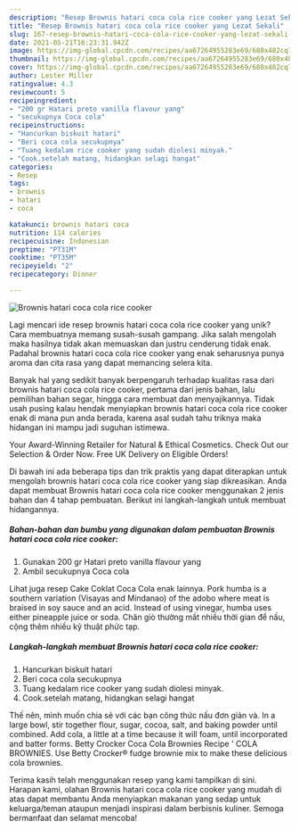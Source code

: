 ```yaml
---
description: "Resep Brownis hatari coca cola rice cooker yang Lezat Sekali"
title: "Resep Brownis hatari coca cola rice cooker yang Lezat Sekali"
slug: 167-resep-brownis-hatari-coca-cola-rice-cooker-yang-lezat-sekali
date: 2021-05-21T16:23:31.942Z
image: https://img-global.cpcdn.com/recipes/aa67264955283e69/680x482cq70/brownis-hatari-coca-cola-rice-cooker-foto-resep-utama.jpg
thumbnail: https://img-global.cpcdn.com/recipes/aa67264955283e69/680x482cq70/brownis-hatari-coca-cola-rice-cooker-foto-resep-utama.jpg
cover: https://img-global.cpcdn.com/recipes/aa67264955283e69/680x482cq70/brownis-hatari-coca-cola-rice-cooker-foto-resep-utama.jpg
author: Lester Miller
ratingvalue: 4.3
reviewcount: 5
recipeingredient:
- "200 gr Hatari preto vanilla flavour yang"
- "secukupnya Coca cola"
recipeinstructions:
- "Hancurkan biskuit hatari"
- "Beri coca cola secukupnya"
- "Tuang kedalam rice cooker yang sudah diolesi minyak."
- "Cook.setelah matang, hidangkan selagi hangat"
categories:
- Resep
tags:
- brownis
- hatari
- coca

katakunci: brownis hatari coca 
nutrition: 114 calories
recipecuisine: Indonesian
preptime: "PT31M"
cooktime: "PT35M"
recipeyield: "2"
recipecategory: Dinner

---
```



![Brownis hatari coca cola rice cooker](https://img-global.cpcdn.com/recipes/aa67264955283e69/680x482cq70/brownis-hatari-coca-cola-rice-cooker-foto-resep-utama.jpg)

Lagi mencari ide resep brownis hatari coca cola rice cooker yang unik? Cara membuatnya memang susah-susah gampang. Jika salah mengolah maka hasilnya tidak akan memuaskan dan justru cenderung tidak enak. Padahal brownis hatari coca cola rice cooker yang enak seharusnya punya aroma dan cita rasa yang dapat memancing selera kita.

Banyak hal yang sedikit banyak berpengaruh terhadap kualitas rasa dari brownis hatari coca cola rice cooker, pertama dari jenis bahan, lalu pemilihan bahan segar, hingga cara membuat dan menyajikannya. Tidak usah pusing kalau hendak menyiapkan brownis hatari coca cola rice cooker enak di mana pun anda berada, karena asal sudah tahu triknya maka hidangan ini mampu jadi suguhan istimewa.

Your Award-Winning Retailer for Natural &amp; Ethical Cosmetics. Check Out our Selection &amp; Order Now. Free UK Delivery on Eligible Orders!


Di bawah ini ada beberapa tips dan trik praktis yang dapat diterapkan untuk mengolah brownis hatari coca cola rice cooker yang siap dikreasikan. Anda dapat membuat Brownis hatari coca cola rice cooker menggunakan 2 jenis bahan dan 4 tahap pembuatan. Berikut ini langkah-langkah untuk membuat hidangannya.

<!--inarticleads1-->

##### Bahan-bahan dan bumbu yang digunakan dalam pembuatan Brownis hatari coca cola rice cooker:

1. Gunakan 200 gr Hatari preto vanilla flavour yang
1. Ambil secukupnya Coca cola


Lihat juga resep Cake Coklat Coca Cola enak lainnya. Pork humba is a southern variation (Visayas and Mindanao) of the adobo where meat is braised in soy sauce and an acid. Instead of using vinegar, humba uses either pineapple juice or soda. Chân giò thường mất nhiều thời gian để nấu, cộng thêm nhiều kỹ thuật phức tạp. 

<!--inarticleads2-->

##### Langkah-langkah membuat Brownis hatari coca cola rice cooker:

1. Hancurkan biskuit hatari
1. Beri coca cola secukupnya
1. Tuang kedalam rice cooker yang sudah diolesi minyak.
1. Cook.setelah matang, hidangkan selagi hangat


Thế nên, mình muốn chia sẻ với các bạn công thức nấu đơn giản và. In a large bowl, stir together flour, sugar, cocoa, salt, and baking powder until combined. Add cola, a little at a time because it will foam, until incorporated and batter forms. Betty Crocker Coca Cola Brownies Recipe &#39; COLA BROWNIES. Use Betty Crocker® fudge brownie mix to make these delicious cola brownies. 

Terima kasih telah menggunakan resep yang kami tampilkan di sini. Harapan kami, olahan Brownis hatari coca cola rice cooker yang mudah di atas dapat membantu Anda menyiapkan makanan yang sedap untuk keluarga/teman ataupun menjadi inspirasi dalam berbisnis kuliner. Semoga bermanfaat dan selamat mencoba!

